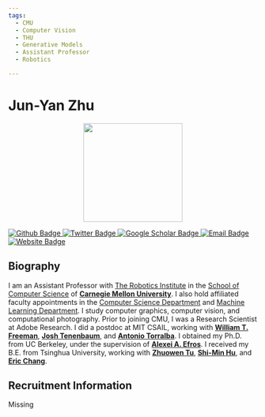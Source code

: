 ```yaml
---
tags:
  - CMU
  - Computer Vision
  - THU
  - Generative Models
  - Assistant Professor
  - Robotics

---
```


#  Jun-Yan Zhu

<div style="display: flex; justify-content: center;">
  <img src="https://www.cs.cmu.edu/~junyanz/imgs/portrait3_lr.jpg" alt="" width="200"/>
</div>

<p align="left">
  <a href="https://github.com/">
    <img src="https://img.shields.io/badge/Github-white?logo=github&logoColor=black&cacheSeconds=1" alt="Github Badge"/>
  </a>
  <a href="https://twitter.com/">
    <img src="https://img.shields.io/badge/Twitter-white?logo=twitter&logoColor=blue&cacheSeconds=1" alt="Twitter Badge"/>
  </a>
  <a href="https://scholar.google.com/citations?user=UdpacsMAAAAJ&hl=en">
    <img src="https://img.shields.io/badge/GoogleScholar-white?logo=googlescholar&logoColor=blue&cacheSeconds=1" alt="Google Scholar Badge"/>
  </a>
  <a href="mailto:junyanz@cs.cmu.edu">
    <img src="https://img.shields.io/badge/Email-white?logo=gmail&logoColor=blue" alt="Email Badge"/>
  </a>
  <a href="https://www.cs.cmu.edu/~junyanz/">
  <img src="https://img.shields.io/badge/website-white?logo=wordpress&logoColor=blue" alt="Website Badge"/>
  </a>
</p>




## Biography

I am an Assistant Professor with [The Robotics Institute](http://www.ri.cmu.edu/) in the [School of Computer Science](https://www.cs.cmu.edu/) of **[Carnegie Mellon University](https://www.cmu.edu/)**. I also hold affiliated faculty appointments in the [Computer Science Department](https://csd.cmu.edu/) and [Machine Learning Department](https://www.ml.cmu.edu/). I study computer graphics, computer vision, and computational photography. Prior to joining CMU, I was a Research Scientist at Adobe Research. I did a postdoc at MIT CSAIL, working with **[William T. Freeman](https://billf.mit.edu/)**, **[Josh Tenenbaum](http://web.mit.edu/cocosci/josh.html)**, and **[Antonio Torralba](http://web.mit.edu/torralba/www/)**. I obtained my Ph.D. from UC Berkeley, under the supervision of **[Alexei A. Efros](http://www.eecs.berkeley.edu/~efros/)**. I received my B.E. from Tsinghua University, working with **[Zhuowen Tu](http://pages.ucsd.edu/~ztu/)**, **[Shi-Min Hu](https://cg.cs.tsinghua.edu.cn/#people.htm#shimin.htm)**, and **[Eric Chang](https://www.microsoft.com/en-us/research/people/echang/)**.









## Recruitment Information

Missing

